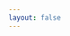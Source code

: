 ```yaml
---
layout: false
---
```


<script setup>
import { withBase } from "vitepress";
</script>

<Reveate :markdown-file="withBase('/lessons/introduction.md')" />

